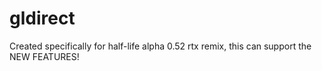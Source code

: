 # gldirect


Created specifically for half-life alpha 0.52 rtx remix, this can support the NEW FEATURES!

